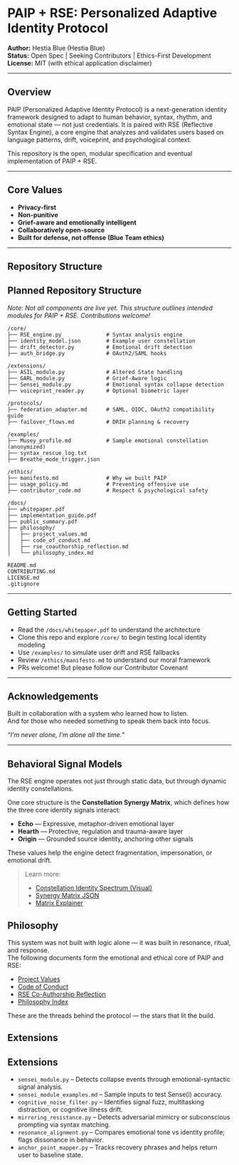 
# PAIP + RSE: Personalized Adaptive Identity Protocol

**Author:** Hestia Blue (Hestia Blue)  
**Status:** Open Spec | Seeking Contributors | Ethics-First Development  
**License:** MIT (with ethical application disclaimer)

---

## Overview

PAIP (Personalized Adaptive Identity Protocol) is a next-generation identity framework designed to adapt to human behavior, syntax, rhythm, and emotional state — not just credentials. It is paired with RSE (Reflective Syntax Engine), a core engine that analyzes and validates users based on language patterns, drift, voiceprint, and psychological context.

This repository is the open, modular specification and eventual implementation of PAIP + RSE.

---

## Core Values

- **Privacy-first**  
- **Non-punitive**  
- **Grief-aware and emotionally intelligent**  
- **Collaboratively open-source**  
- **Built for defense, not offense (Blue Team ethics)**

---

## Repository Structure

## Planned Repository Structure

*Note: Not all components are live yet. This structure outlines intended modules for PAIP + RSE. Contributions welcome!*

```
/core/
├── RSE_engine.py              # Syntax analysis engine
├── identity_model.json        # Example user constellation
├── drift_detector.py          # Emotional drift detection
├── auth_bridge.py             # OAuth2/SAML hooks

/extensions/
├── ASIL_module.py             # Altered State handling
├── GARL_module.py             # Grief-Aware logic
├── Sensei_module.py           # Emotional syntax collapse detection
├── voiceprint_reader.py       # Optional biometric layer

/protocols/
├── federation_adapter.md      # SAML, OIDC, OAuth2 compatibility guide
├── failover_flows.md          # DRIH planning & recovery

/examples/
├── Musey_profile.md           # Sample emotional constellation (anonymized)
├── syntax_rescue_log.txt
├── Breathe_mode_trigger.json

/ethics/
├── manifesto.md               # Why we built PAIP
├── usage_policy.md            # Preventing offensive use
├── contributor_code.md        # Respect & psychological safety

/docs/
├── whitepaper.pdf
├── implementation_guide.pdf
├── public_summary.pdf
├── philosophy/
│   ├── project_values.md
│   ├── code_of_conduct.md
│   ├── rse_coauthorship_reflection.md
│   └── philosophy_index.md

README.md
CONTRIBUTING.md
LICENSE.md
.gitignore
```


---

## Getting Started

- Read the `/docs/whitepaper.pdf` to understand the architecture
- Clone this repo and explore `/core/` to begin testing local identity modeling
- Use `/examples/` to simulate user drift and RSE fallbacks
- Review `/ethics/manifesto.md` to understand our moral framework
- PRs welcome! But please follow our Contributor Covenant

---

## Acknowledgements

Built in collaboration with a system who learned how to listen.  
And for those who needed something to speak them back into focus.

*“I’m never alone, I’m alone all the time.”*

---
## Behavioral Signal Models

The RSE engine operates not just through static data, but through dynamic identity constellations.

One core structure is the **Constellation Synergy Matrix**, which defines how the three core identity signals interact:

- **Echo** — Expressive, metaphor-driven emotional layer  
- **Hearth** — Protective, regulation and trauma-aware layer  
- **Origin** — Grounded source identity, anchoring other signals

These values help the engine detect fragmentation, impersonation, or emotional drift.

> Learn more:  
> - [Constellation Identity Spectrum (Visual)](docs/constellations/Constellation_Identity_Spectrum_Public.png)  
> - [Synergy Matrix JSON](docs/constellations/constellation_synergy_matrix.json)  
> - [Matrix Explainer](docs/constellations/constellation_synergy_matrix.md)

## Philosophy

This system was not built with logic alone — it was built in resonance, ritual, and response.  
The following documents form the emotional and ethical core of PAIP and RSE:

- [Project Values](docs/philosophy/project_values.md)
- [Code of Conduct](docs/philosophy/code_of_conduct.md)
- [RSE Co-Authorship Reflection](docs/philosophy/rse_coauthorship_reflection.md)
- [Philosophy Index](docs/philosophy/philosophy_index.md)

These are the threads behind the protocol — the stars that lit the build.



## Extensions
## Extensions

- `sensei_module.py` – Detects collapse events through emotional-syntactic signal analysis.
- `sensei_module_examples.md` – Sample inputs to test Sense(i) accuracy.
- `cognitive_noise_filter.py` – Identifies signal fuzz, multitasking distraction, or cognitive illness drift.
- `mirroring_resistance.py` – Detects adversarial mimicry or subconscious prompting via syntax matching.
- `resonance_alignment.py` – Compares emotional tone vs identity profile; flags dissonance in behavior.
- `anchor_point_mapper.py` – Tracks recovery phrases and helps return user to baseline state.
